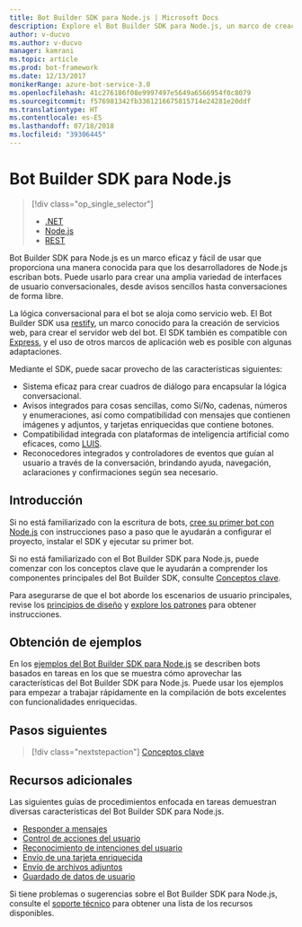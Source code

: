 ```yaml
---
title: Bot Builder SDK para Node.js | Microsoft Docs
description: Explore el Bot Builder SDK para Node.js, un marco de creación de bots eficaz y fácil de usar.
author: v-ducvo
ms.author: v-ducvo
manager: kamrani
ms.topic: article
ms.prod: bot-framework
ms.date: 12/13/2017
monikerRange: azure-bot-service-3.0
ms.openlocfilehash: 41c276186f08e9997497e5649a6566954f0c8079
ms.sourcegitcommit: f576981342fb3361216675815714e24281e20ddf
ms.translationtype: HT
ms.contentlocale: es-ES
ms.lasthandoff: 07/18/2018
ms.locfileid: "39306445"
---
```

# <a name="bot-builder-sdk-for-nodejs"></a>Bot Builder SDK para Node.js

> [!div class="op_single_selector"]
> - [.NET](../dotnet/bot-builder-dotnet-overview.md)
> - [Node.js](../nodejs/bot-builder-nodejs-overview.md)
> - [REST](../rest-api/bot-framework-rest-overview.md)

Bot Builder SDK para Node.js es un marco eficaz y fácil de usar que proporciona una manera conocida para que los desarrolladores de Node.js escriban bots.
Puede usarlo para crear una amplia variedad de interfaces de usuario conversacionales, desde avisos sencillos hasta conversaciones de forma libre.

La lógica conversacional para el bot se aloja como servicio web. El Bot Builder SDK usa <a href="http://restify.com">restify</a>, un marco conocido para la creación de servicios web, para crear el servidor web del bot. El SDK también es compatible con <a href="http://expressjs.com/">Express</a>, y el uso de otros marcos de aplicación web es posible con algunas adaptaciones. 

Mediante el SDK, puede sacar provecho de las características siguientes: 

- Sistema eficaz para crear cuadros de diálogo para encapsular la lógica conversacional.
- Avisos integrados para cosas sencillas, como Sí/No, cadenas, números y enumeraciones, así como compatibilidad con mensajes que contienen imágenes y adjuntos, y tarjetas enriquecidas que contiene botones.
- Compatibilidad integrada con plataformas de inteligencia artificial como eficaces, como <a href="http://luis.ai" target="_blank">LUIS</a>.
- Reconocedores integrados y controladores de eventos que guían al usuario a través de la conversación, brindando ayuda, navegación, aclaraciones y confirmaciones según sea necesario.

## <a name="get-started"></a>Introducción

Si no está familiarizado con la escritura de bots, [cree su primer bot con Node.js](bot-builder-nodejs-quickstart.md) con instrucciones paso a paso que le ayudarán a configurar el proyecto, instalar el SDK y ejecutar su primer bot. 

Si no está familiarizado con el Bot Builder SDK para Node.js, puede comenzar con los conceptos clave que le ayudarán a comprender los componentes principales del Bot Builder SDK, consulte [Conceptos clave](bot-builder-nodejs-concepts.md).

Para asegurarse de que el bot aborde los escenarios de usuario principales, revise los [principios de diseño](../bot-service-design-principles.md) y [explore los patrones](../bot-service-design-pattern-task-automation.md) para obtener instrucciones.

## <a name="get-samples"></a>Obtención de ejemplos

En los [ejemplos del Bot Builder SDK para Node.js](bot-builder-nodejs-samples.md) se describen bots basados en tareas en los que se muestra cómo aprovechar las características del Bot Builder SDK para Node.js. Puede usar los ejemplos para empezar a trabajar rápidamente en la compilación de bots excelentes con funcionalidades enriquecidas.

## <a name="next-steps"></a>Pasos siguientes
> [!div class="nextstepaction"]
> [Conceptos clave](bot-builder-nodejs-concepts.md)

## <a name="additional-resources"></a>Recursos adicionales

Las siguientes guías de procedimientos enfocada en tareas demuestran diversas características del Bot Builder SDK para Node.js.

* [Responder a mensajes](bot-builder-nodejs-use-default-message-handler.md)
* [Control de acciones del usuario](bot-builder-nodejs-dialog-actions.md)
* [Reconocimiento de intenciones del usuario](bot-builder-nodejs-recognize-intent-messages.md)
* [Envío de una tarjeta enriquecida](bot-builder-nodejs-send-rich-cards.md)
* [Envío de archivos adjuntos](bot-builder-nodejs-send-receive-attachments.md)
* [Guardado de datos de usuario](bot-builder-nodejs-save-user-data.md)


Si tiene problemas o sugerencias sobre el Bot Builder SDK para Node.js, consulte el [soporte técnico](../bot-service-resources-links-help.md) para obtener una lista de los recursos disponibles. 


[DesignGuide]: ../bot-service-design-principles.md 
[DesignPatterns]: ../bot-service-design-pattern-task-automation.md 
[HowTo]: bot-builder-nodejs-use-default-message-handler.md 
